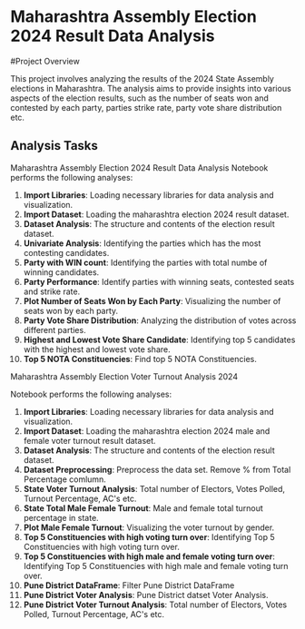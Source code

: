# Maharashtra Assembly Election 2024 Result Data Analysis

#Project Overview

This project involves analyzing the results of the 2024 State Assembly elections in Maharashtra. The analysis aims to provide insights into various aspects of the election results, such as the number of seats won and contested by each party, parties strike rate, party vote share distribution etc.

## Analysis Tasks

Maharashtra Assembly Election 2024 Result Data Analysis Notebook performs the following analyses:

1. **Import Libraries**: Loading necessary libraries for data analysis and visualization.
2. **Import Dataset**: Loading the maharashtra election 2024 result dataset.
3. **Dataset Analysis**:  The structure and contents of the election result dataset.
4. **Univariate Analysis**: Identifying the parties which has the most contesting candidates.
5. **Party with WIN count**: Identifying the parties with total numbe of winning candidates.
6. **Party Performance**: Identify parties with winning seats, contested seats and strike rate. 
7. **Plot Number of Seats Won by Each Party**: Visualizing the number of seats won by each party.
8. **Party Vote Share Distribution**: Analyzing the distribution of votes across different parties.
9. **Highest and Lowest Vote Share Candidate**: Identifying top 5 candidates with the highest and lowest vote share.
10. **Top 5 NOTA Constituencies**: Find top 5 NOTA Constituencies.

Maharashtra Assembly Election Voter Turnout Analysis 2024

Notebook performs the following analyses:
1. **Import Libraries**: Loading necessary libraries for data analysis and visualization.
2. **Import Dataset**: Loading the maharashtra election 2024 male and female voter turnout result dataset.
3. **Dataset Analysis**:  The structure and contents of the election result dataset.
4. **Dataset Preprocessing**: Preprocess the data set. Remove % from Total Percentage comlumn.
5. **State Voter Turnout Analysis**: Total number of Electors, Votes Polled, Turnout Percentage, AC's etc.
6. **State Total Male Female Turnout**: Male and female total turnout percentage in state.
7. **Plot Male Female Turnout**: Visualizing the voter turnout by gender.
8. **Top 5 Constituencies with high voting turn over**: Identifying Top 5 Constituencies with high voting turn over.
9. **Top 5 Constituencies with high male and female voting turn over**: Identifying Top 5 Constituencies with high male and female voting turn over.
10. **Pune District DataFrame**: Filter Pune District DataFrame
11. **Pune District Voter Analysis**: Pune District datset Voter Analysis.
12. **Pune District Voter Turnout Analysis**: Total number of Electors, Votes Polled, Turnout Percentage, AC's etc.



